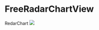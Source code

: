 # FreeRadarChartView
RedarChart
![](https://github.com/SaltedFishHan/FreeRadarChartView/raw/master/app/1111.gif)
